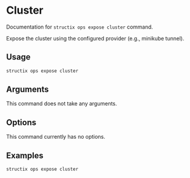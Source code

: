 # Cluster

Documentation for `structix ops expose cluster` command.

Expose the cluster using the configured provider (e.g., minikube tunnel).

## Usage

```bash
structix ops expose cluster
```

## Arguments

This command does not take any arguments.

## Options

This command currently has no options.

## Examples

```bash
structix ops expose cluster
```
